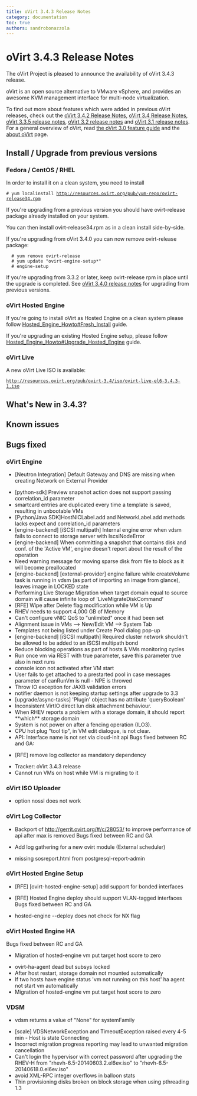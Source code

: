 ```yaml
---
title: oVirt 3.4.3 Release Notes
category: documentation
toc: true
authors: sandrobonazzola
---
```


# oVirt 3.4.3 Release Notes

The oVirt Project is pleased to announce the availability of oVirt 3.4.3 release.

oVirt is an open source alternative to VMware vSphere, and provides an awesome KVM management interface for multi-node virtualization.

To find out more about features which were added in previous oVirt releases, check out the [oVirt 3.4.2 Release Notes](/develop/release-management/releases/3.4.2/), [oVirt 3.4 Release Notes](/develop/release-management/releases/3.4/), [oVirt 3.3.5 release notes](/develop/release-management/releases/3.3.5/), [oVirt 3.2 release notes](/develop/release-management/releases/3.2/) and [oVirt 3.1 release notes](/develop/release-management/releases/3.1/). For a general overview of oVirt, read [the oVirt 3.0 feature guide](/develop/release-management/releases/3.0/feature-guide/) and the [about oVirt](/community/about.html) page.

## Install / Upgrade from previous versions

### Fedora / CentOS / RHEL

In order to install it on a clean system, you need to install

`# yum localinstall `[`http://resources.ovirt.org/pub/yum-repo/ovirt-release34.rpm`](http://resources.ovirt.org/pub/yum-repo/ovirt-release34.rpm)


If you're upgrading from a previous version you should have ovirt-release package already installed on your system.

You can then install ovirt-release34.rpm as in a clean install side-by-side.

If you're upgrading from oVirt 3.4.0 you can now remove ovirt-release package:

      # yum remove ovirt-release
      # yum update "ovirt-engine-setup*"
      # engine-setup

If you're upgrading from 3.3.2 or later, keep ovirt-release rpm in place until the upgrade is completed. See [oVirt 3.4.0 release notes](/develop/release-management/releases/3.4/) for upgrading from previous versions.

### oVirt Hosted Engine

If you're going to install oVirt as Hosted Engine on a clean system please follow [Hosted_Engine_Howto#Fresh_Install](/documentation/how-to/hosted-engine/#fresh-install) guide.

If you're upgrading an existing Hosted Engine setup, please follow [Hosted_Engine_Howto#Upgrade_Hosted_Engine](/documentation/how-to/hosted-engine/#upgrade-hosted-engine) guide.

### oVirt Live

A new oVirt Live ISO is available:

[`http://resources.ovirt.org/pub/ovirt-3.4/iso/ovirt-live-el6-3.4.3-1.iso`](http://resources.ovirt.org/pub/ovirt-3.4/iso/ovirt-live-el6-3.4.3-1.iso)

## What's New in 3.4.3?

## Known issues

## Bugs fixed

### oVirt Engine

* [Neutron Integration] Default Gateway and DNS are missing when creating Network on External Provider
 - [python-sdk] Preview snapshot action does not support passing correlation_id parameter
 - smartcard entries are duplicated every time a template is saved, resulting in unbootable VMs
 - [Python/Java SDK]HostNICLabel.add and NetworkLabel.add methods lacks expect and correlation_id parameters
 - [engine-backend] [iSCSI multipath] Internal engine error when vdsm fails to connect to storage server with IscsiNodeError
 - [engine-backend] When committing a snapshot that contains disk and conf. of the 'Active VM', engine doesn't report about the result of the operation
 - Need warning message for moving sparse disk from file to block as it will become preallocated
 - [engine-backend] [external-provider] engine failure while createVolume task is running in vdsm (as part of importing an image from glance), leaves image in LOCKED state
 - Performing Live Storage Migration when target domain equal to source domain will cause infinite loop of 'LiveMigrateDiskCommand'
 - [RFE] Wipe after Delete flag modification while VM is Up
 - RHEV needs to support 4,000 GB of Memory
 - Can't configure vNIC QoS to "unlimited" once it had been set
 - Alignment issue in VMs --> New/Edit VM --> System Tab
 - Templates not being listed under Create Pool dialog pop-up
 - [engine-backend] [iSCSI multipath] Required cluster network shouldn't be allowed to be added to an iSCSI multipath bond
 - Reduce blocking operations as part of hosts & VMs monitoring cycles
 - Run once vm via REST with <pause>true</pause> parameter, save this parameter true also in next runs
 - console icon not activated after VM start
 - User fails to get attached to a prestarted pool in case messages parameter of canRunVm is null - NPE is throwed
 - Throw IO exception for JAXB validation errors
 - notifier daemon is not keeping startup settings after upgrade to 3.3
 - [upgrade/async-tasks] 'Plugin' object has no attribute 'queryBoolean'
 - Inconsistent VirtIO direct lun disk attachment behaviour.
 - When RHEV reports a problem with a storage domain, it should report \*\*which\*\* storage domain
 - System is not power on after a fencing operation (ILO3).
 - CPU hot plug "tool tip", in VM edit dialogue, is not clear.
 - API: Interface name is not set via cloud-init api
 Bugs fixed between RC and GA:

* [RFE] remove log collector as mandatory dependency
 - Tracker: oVirt 3.4.3 release
 - Cannot run VMs on host while VM is migrating to it

### oVirt ISO Uploader

* option nossl does not work

### oVirt Log Collector

* Backport of <http://gerrit.ovirt.org/#/c/28053/> to improve performance of api after max is removed
 Bugs fixed between RC and GA

* Add log gathering for a new ovirt module (External scheduler)
 - missing sosreport.html from postgresql-report-admin

### oVirt Hosted Engine Setup

* [RFE] [ovirt-hosted-engine-setup] add support for bonded interfaces
 - [RFE] Hosted Engine deploy should support VLAN-tagged interfaces
 Bugs fixed between RC and GA

* hosted-engine --deploy does not check for NX flag

### oVirt Hosted Engine HA

Bugs fixed between RC and GA

* Migration of hosted-engine vm put target host score to zero
 - ovirt-ha-agent dead but subsys locked
 - After host restart, storage domain not mounted automatically
 - If two hosts have engine status 'vm not running on this host' ha agent not start vm automatically
 - Migration of hosted-engine vm put target host score to zero

### VDSM

* vdsm returns a value of "None" for systemFamily
 - [scale] VDSNetworkException and TimeoutException raised every 4-5 min - Host is state Connecting
 - Incorrect migration progress reporting may lead to unwanted migration cancellation
 - Can't login the hypervisor with correct password after upgrading the RHEV-H from "rhevh-6.5-20140603.2.el6ev.iso" to "rhevh-6.5-20140618.0.el6ev.iso"
 - avoid XML-RPC integer overflows in balloon stats
 - Thin provisioning disks broken on block storage when using pthreading 1.3

